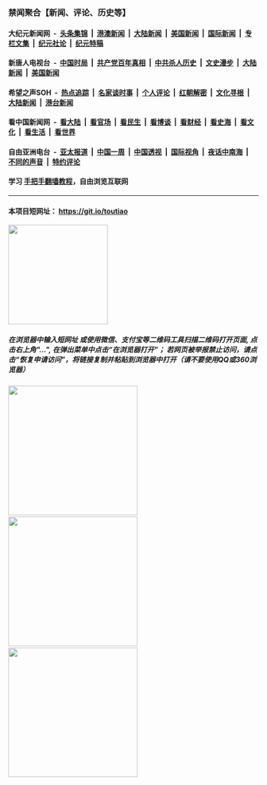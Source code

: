 ### 禁闻聚合【新闻、评论、历史等】

#### 大纪元新闻网 &nbsp;-&nbsp; [头条集锦](indexes/E头条集锦.md?t=02061022) &nbsp;|&nbsp; [港澳新闻](indexes/E港澳新闻.md?t=02061022)  &nbsp;|&nbsp; [大陆新闻](indexes/E大陆新闻.md?t=02061022) &nbsp;|&nbsp; [美国新闻](indexes/E美国新闻.md?t=02061022) &nbsp;|&nbsp; [国际新闻](indexes/E国际新闻.md?t=02061022) &nbsp;|&nbsp; [专栏文集](indexes/E专栏文集.md?t=02061022) &nbsp;|&nbsp; [纪元社论](indexes/E纪元社论.md?t=02061022) &nbsp;|&nbsp; [纪元特稿](indexes/E纪元特稿.md?t=02061022) 

#### 新唐人电视台 &nbsp;-&nbsp; [中国时局](indexes/N中国时局.md?t=02061022) &nbsp;|&nbsp; [共产党百年真相](indexes/N共产党百年真相.md?t=02061022) &nbsp;|&nbsp; [中共杀人历史](indexes/N中共杀人历史.md?t=02061022) &nbsp;|&nbsp; [文史漫步](indexes/N文史漫步.md?t=02061022) &nbsp;|&nbsp; [大陆新闻](indexes/N大陆新闻.md?t=02061022) &nbsp;|&nbsp; [美国新闻](indexes/N美国新闻.md?t=02061022)

#### 希望之声SOH &nbsp;-&nbsp; [热点追踪](indexes/H热点追踪.md?t=02061022) &nbsp;|&nbsp; [名家谈时事](indexes/H名家谈时事.md?t=02061022) &nbsp;|&nbsp; [个人评论](indexes/H个人评论.md?t=02061022)  &nbsp;|&nbsp; [红朝解密](indexes/H红朝解密.md?t=02061022) &nbsp;|&nbsp; [文化寻根](indexes/H文化寻根.md?t=02061022) &nbsp;|&nbsp; [大陆新闻](indexes/H大陆新闻.md?t=02061022) &nbsp;|&nbsp; [港台新闻](indexes/H港台新闻.md?t=02061022)

#### 看中国新闻网 &nbsp;-&nbsp; [看大陆](indexes/S看大陆.md?t=02061022) &nbsp;|&nbsp; [看官场](indexes/S看官场.md?t=02061022) &nbsp;|&nbsp; [看民生](indexes/S看民生.md?t=02061022)  &nbsp;|&nbsp; [看博谈](indexes/S看博谈.md?t=02061022) &nbsp;|&nbsp; [看财经](indexes/S看财经.md?t=02061022) &nbsp;|&nbsp; [看史海](indexes/S看史海.md?t=02061022) &nbsp;|&nbsp; [看文化](indexes/S看文化.md?t=02061022) &nbsp;|&nbsp; [看生活](indexes/S看生活.md?t=02061022) &nbsp;|&nbsp; [看世界](indexes/S看世界.md?t=02061022)

#### 自由亚洲电台 &nbsp;-&nbsp; [亚太报道](indexes/R亚太报道.md?t=02061022) &nbsp;|&nbsp; [中国一周](indexes/R中国一周.md?t=02061022) &nbsp;|&nbsp; [中国透视](indexes/R中国透视.md?t=02061022)  &nbsp;|&nbsp; [国际视角](indexes/R国际视角.md?t=02061022) &nbsp;|&nbsp; [夜话中南海](indexes/R夜话中南海.md?t=02061022) &nbsp;|&nbsp; [不同的声音](indexes/R不同的声音.md?t=02061022) &nbsp;|&nbsp; [特约评论](indexes/R特约评论.md?t=02061022)

#### 学习 [手把手翻墙教程](https://github.com/gfw-breaker/guides/wiki)，自由浏览互联网

----

#### 本项目短网址： https://git.io/toutiao
<img src="https://raw.githubusercontent.com/gfw-breaker/banned-news/master/scripts/img/qr.png" width="200px"/>  

##### 在浏览器中输入短网址 或使用微信、支付宝等二维码工具扫描二维码打开页面, 点击右上角"...", 在弹出菜单中点击“在浏览器打开”； 若网页被举报禁止访问，请点击“恢复申请访问”，将链接复制并粘贴到浏览器中打开（请不要使用QQ或360浏览器）

<img src="https://raw.githubusercontent.com/gfw-breaker/banned-news/master/scripts/img/1.png" width="260px"/> &nbsp; <img src="https://raw.githubusercontent.com/gfw-breaker/banned-news/master/scripts/img/2.png" width="260px"/> &nbsp; <img src="https://raw.githubusercontent.com/gfw-breaker/banned-news/master/scripts/img/3.png" width="260px"/>
